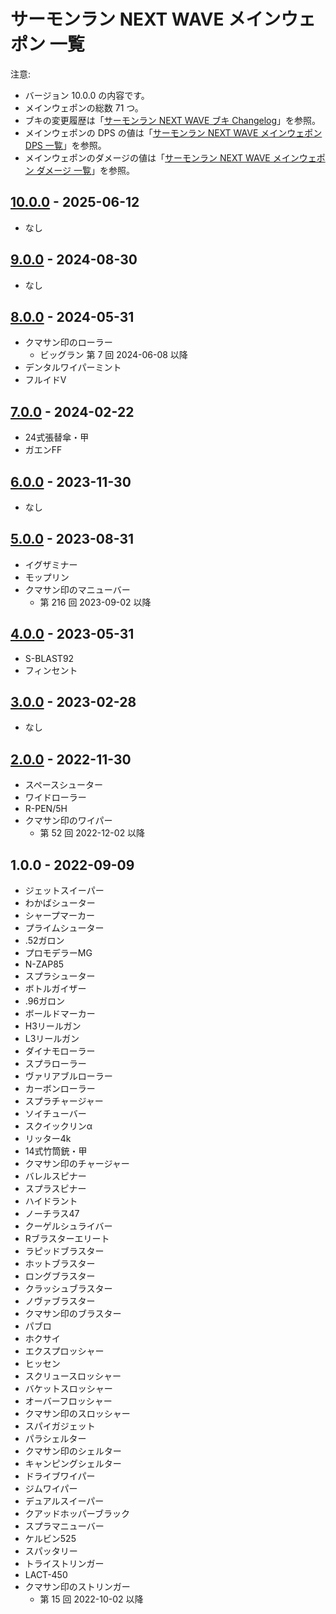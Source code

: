 # サーモンラン NEXT WAVE メインウェポン 一覧

注意:

- バージョン 10.0.0 の内容です。
- メインウェポンの総数 71 つ。
- ブキの変更履歴は「[サーモンラン NEXT WAVE ブキ Changelog](../CHANGELOG.md)」を参照。
- メインウェポンの DPS の値は「[サーモンラン NEXT WAVE メインウェポン DPS 一覧](dps-list.md)」を参照。
- メインウェポンのダメージの値は「[サーモンラン NEXT WAVE メインウェポン ダメージ 一覧](damage-list.md)」を参照。

## [10.0.0] - 2025-06-12

- なし

## [9.0.0] - 2024-08-30

- なし

## [8.0.0] - 2024-05-31

- クマサン印のローラー
	- ビッグラン 第 7 回 2024-06-08 以降
- デンタルワイパーミント
- フルイドV

## [7.0.0] - 2024-02-22

- 24式張替傘・甲
- ガエンFF

## [6.0.0] - 2023-11-30

- なし

## [5.0.0] - 2023-08-31

- イグザミナー
- モップリン
- クマサン印のマニューバー
	- 第 216 回 2023-09-02 以降

## [4.0.0] - 2023-05-31

- S-BLAST92
- フィンセント

## [3.0.0] - 2023-02-28

- なし

## [2.0.0] - 2022-11-30

- スペースシューター
- ワイドローラー
- R-PEN/5H
- クマサン印のワイパー
	- 第 52 回 2022-12-02 以降

## 1.0.0 - 2022-09-09

- ジェットスイーパー
- わかばシューター
- シャープマーカー
- プライムシューター
- .52ガロン
- プロモデラーMG
- N-ZAP85
- スプラシューター
- ボトルガイザー
- .96ガロン
- ボールドマーカー
- H3リールガン
- L3リールガン
- ダイナモローラー
- スプラローラー
- ヴァリアブルローラー
- カーボンローラー
- スプラチャージャー
- ソイチューバー
- スクイックリンα
- リッター4k
- 14式竹筒銃・甲
- クマサン印のチャージャー
- バレルスピナー
- スプラスピナー
- ハイドラント
- ノーチラス47
- クーゲルシュライバー
- Rブラスターエリート
- ラピッドブラスター
- ホットブラスター
- ロングブラスター
- クラッシュブラスター
- ノヴァブラスター
- クマサン印のブラスター
- パブロ
- ホクサイ
- エクスプロッシャー
- ヒッセン
- スクリュースロッシャー
- バケットスロッシャー
- オーバーフロッシャー
- クマサン印のスロッシャー
- スパイガジェット
- パラシェルター
- クマサン印のシェルター
- キャンピングシェルター
- ドライブワイパー
- ジムワイパー
- デュアルスイーパー
- クアッドホッパーブラック
- スプラマニューバー
- ケルビン525
- スパッタリー
- トライストリンガー
- LACT-450
- クマサン印のストリンガー
	- 第 15 回 2022-10-02 以降

[10.0.0]: https://support.nintendo.com/jp/switch/software_support/av5ja/1000.html
[9.0.0]: https://support.nintendo.com/jp/switch/software_support/av5ja/900.html
[8.0.0]: https://support.nintendo.com/jp/switch/software_support/av5ja/800.html
[7.0.0]: https://support.nintendo.com/jp/switch/software_support/av5ja/700.html
[6.0.0]: https://support.nintendo.com/jp/switch/software_support/av5ja/600.html
[5.0.0]: https://support.nintendo.com/jp/switch/software_support/av5ja/500.html
[4.0.0]: https://support.nintendo.com/jp/switch/software_support/av5ja/400.html
[3.0.0]: https://support.nintendo.com/jp/switch/software_support/av5ja/300.html
[2.0.0]: https://support.nintendo.com/jp/switch/software_support/av5ja/200.html
